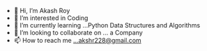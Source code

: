 - 👋 Hi, I’m Akash Roy
- 👀 I’m interested in Coding
- 🌱 I’m currently learning ...Python Data Structures and Algorithms
- 💞️ I’m looking to collaborate on ... a Company
- 📫 How to reach me ...akshr228@gmail.com

<!---
akxshd343/akxshd343 is a ✨ special ✨ repository because its `README.md` (this file) appears on your GitHub profile.
You can click the Preview link to take a look at your changes.
--->
